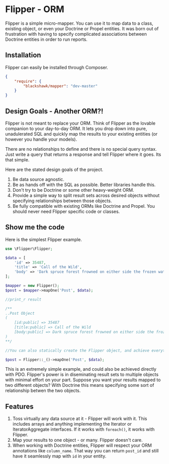 Flipper - ORM
===

Flipper is a simple micro-mapper. You can use it to map data to a class, existing object, or even your Doctrine or Propel entities. It was born out of frustration with having to specify complicated associations between Doctrine entities in order to run reports.

Installation
---

Flipper can easily be installed through Composer.

```json
{
    "require": {
        "blackshawk/mapper": "dev-master"
    }
}
```

Design Goals - Another ORM?!
---
Flipper is not meant to replace your ORM. Think of Flipper as the lovable companion to your day-to-day ORM. It lets you drop down into pure, unadulerated SQL and quickly map the results to your existing entities (or however you handle your models).
  
There are no relationships to define and there is no special query syntax. Just write a query that returns a response and tell Flipper where it goes. Its that simple.

Here are the stated design goals of the project.

1. Be data source agnostic.
2. Be as hands off with the SQL as possible. Better libraries handle this.
3. Don't try to be Doctrine or some other heavy-weight ORM.
4. Provide a simple way to split result sets across desired objects without specifying relationships between those objects.
5. Be fully compatible with existing ORMs like Doctrine and Propel. You should never need Flipper specific code or classes.

Show me the code
---
Here is the simplest Flipper example.

```php
use \Flipper\Flipper;

$data = [
    'id' => 35487,
    'title' => 'Call of the Wild',
    'body' => 'Dark spruce forest frowned on either side the frozen waterway.'
];

$mapper = new Flipper();
$post = $mapper->mapOne('Post', $data);

//print_r result

/**
..Post Object
(
    [id:public] => 35487
    [title:public] => Call of the Wild
    [body:public] => Dark spruce forest frowned on either side the frozen waterway.
)
**/

//You can also statically create the Flipper object, and achieve everything with one line.

$post = Flipper::_()->mapOne('Post', $data);

```

This is an extremely simple example, and could also be achieved directly with PDO. Flipper's power is in diseminating result sets to multiple objects with minimal effort on your part. Suppose you want your results mapped to two different objects? With Doctrine this means specifying some sort of relationship betwen the two objects.

Features
---

1. Toss virtually any data source at it - Flipper will work with it. This includes arrays and anything implementing the Iterator or IteratorAggregate interfaces. If it works with ```foreach()```, it works with Flipper.
2. Map your results to one object - or many. Flipper doesn't care.
3. When working with Doctrine entities, Flipper will respect your ORM annotations like ```column_name```. That way you can return ```post_id``` and still have it seamlessly map with ```id``` in your entity.










